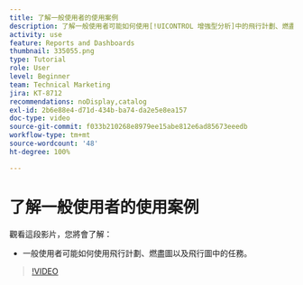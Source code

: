 ```yaml
---
title: 了解一般使用者的使用案例
description: 了解一般使用者可能如何使用[!UICONTROL 增強型分析]中的飛行計劃、燃盡圖以及飛行圖中的任務。
activity: use
feature: Reports and Dashboards
thumbnail: 335055.png
type: Tutorial
role: User
level: Beginner
team: Technical Marketing
jira: KT-8712
recommendations: noDisplay,catalog
exl-id: 2b6e88e4-d71d-434b-ba74-da2e5e8ea157
doc-type: video
source-git-commit: f033b210268e8979ee15abe812e6ad85673eeedb
workflow-type: tm+mt
source-wordcount: '48'
ht-degree: 100%

---
```


# 了解一般使用者的使用案例

觀看這段影片，您將會了解：

* 一般使用者可能如何使用飛行計劃、燃盡圖以及飛行圖中的任務。

>[!VIDEO](https://video.tv.adobe.com/v/335055/?quality=12&learn=on)
